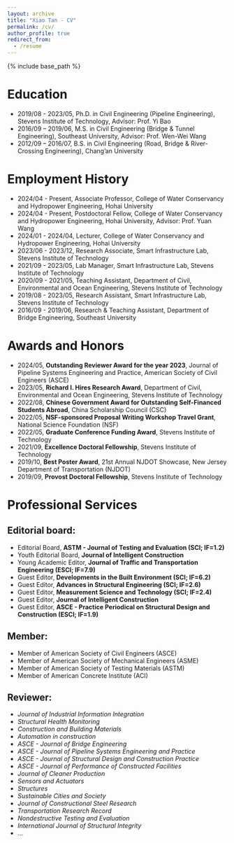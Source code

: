 ```yaml
---
layout: archive
title: "Xiao Tan - CV"
permalink: /cv/
author_profile: true
redirect_from:
  - /resume
---
```


{% include base_path %}


Education
======
* 2019/08 - 2023/05,  Ph.D. in Civil Engineering (Pipeline Engineering),  Stevens Institute of Technology,  Advisor: Prof. Yi Bao
* 2016/09 – 2019/06,  M.S. in Civil Engineering (Bridge & Tunnel Engineering),  Southeast University,  Advisor: Prof. Wen-Wei Wang
* 2012/09 – 2016/07,  B.S. in Civil Engineering (Road, Bridge & River-Crossing Engineering),  Chang’an University



Employment History 
======
* 2024/04 - Present,  Associate Professor,  College of Water Conservancy and Hydropower Engineering,  Hohai University 
* 2024/04 - Present,  Postdoctoral Fellow,  College of Water Conservancy and Hydropower Engineering,  Hohai University,  Advisor: Prof. Yuan Wang
* 2024/01 - 2024/04,  Lecturer,  College of Water Conservancy and Hydropower Engineering,  Hohai University
* 2023/06 - 2023/12,  Research Associate,  Smart Infrastructure Lab,  Stevens Institute of Technology
* 2021/09 - 2023/05,  Lab Manager,  Smart Infrastructure Lab,  Stevens Institute of Technology
* 2020/09 - 2021/05,  Teaching Assistant,  Department of Civil, Environmental and Ocean Engineering,  Stevens Institute of Technology 
* 2019/08 - 2023/05,  Research Assistant,  Smart Infrastructure Lab,  Stevens Institute of Technology
* 2016/09 - 2019/06,  Research & Teaching Assistant,  Department of Bridge Engineering,  Southeast University 


  
Awards and Honors
======
* 2024/05,  **Outstanding Reviewer Award for the year 2023**,  Journal of Pipeline Systems Engineering and Practice,  American Society of Civil Engineers (ASCE)
* 2023/05,  **Richard I. Hires Research Award**,  Department of Civil, Environmental and Ocean Engineering,  Stevens Institute of Technology
* 2022/08,  **Chinese Government Award for Outstanding Self-Financed Students Abroad**,  China Scholarship Council (CSC)
* 2022/05,  **NSF-sponsored Proposal Writing Workshop Travel Grant**,  National Science Foundation (NSF)
* 2022/05,  **Graduate Conference Funding Award**,  Stevens Institute of Technology
* 2021/09,  **Excellence Doctoral Fellowship**, Stevens Institute of Technology
* 2019/10,  **Best Poster Award**, 21st Annual NJDOT Showcase, New Jersey Department of Transportation (NJDOT)
* 2019/09,  **Provost Doctoral Fellowship**, Stevens Institute of Technology



Professional Services 
======

Editorial board:
------
* Editorial Board, **ASTM - Journal of Testing and Evaluation (SCI; IF=1.2)**
* Youth Editorial Board, **Journal of Intelligent Construction**
* Young Academic Editor, **Journal of Traffic and Transportation Engineering (ESCI; IF=7.9)** 
* Guest Editor, **Developments in the Built Environment (SCI; IF=6.2)** 
* Guest Editor, **Advances in Structural Engineering (SCI; IF=2.6)** 
* Guest Editor, **Measurement Science and Technology (SCI; IF=2.4)** 
* Guest Editor, **Journal of Intelligent Construction**
* Guest Editor, **ASCE - Practice Periodical on Structural Design and Construction (ESCI; IF=1.9)** 

 
Member:
------
* Member of American Society of Civil Engineers (ASCE)
* Member of American Society of Mechanical Engineers (ASME)
* Member of American Society of Testing Materials (ASTM)
* Member of American Concrete Institute (ACI)
 
Reviewer:
------
* *Journal of Industrial Information Integration*
* *Structural Health Monitoring*
* *Construction and Building Materials*
* *Automation in construction*
* *ASCE - Journal of Bridge Engineering*
* *ASCE - Journal of Pipeline Systems Engineering and Practice*
* *ASCE - Journal of Structural Design and Construction Practice*
* *ASCE - Journal of Performance of Constructed Facilities*
* *Journal of Cleaner Production*
* *Sensors and Actuators*
* *Structures*
* *Sustainable Cities and Society*
* *Journal of Constructional Steel Research*
* *Transportation Research Record*
* *Nondestructive Testing and Evaluation*
* *International Journal of Structural Integrity*
* ...




